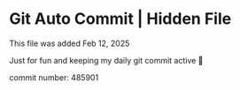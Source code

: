 # Git Auto Commit | Hidden File

This file was added Feb 12, 2025

Just for fun and keeping my daily git commit active 🤪

commit number: 485901
